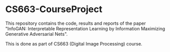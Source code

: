 # CS663-CourseProject

This repository contains the code, results and reports of the paper "InfoGAN: Interpretable Representation Learning by Information Maximizing Generative Adversarial Nets". 

This is done as part of CS663 (Digital Image Processing) course. 
